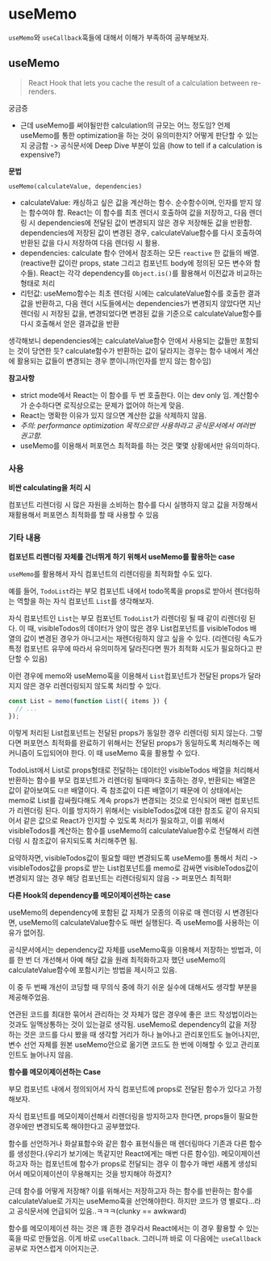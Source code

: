 # useMemo

`useMemo`와 `useCallback`훅들에 대해서 이해가 부족하여 공부해보자.

## useMemo

> React Hook that lets you cache the result of a calculation between re-renders.

궁금증

- 근데 useMemo를 써야될만한 calculation의 규모는 어느 정도임? 언제 useMemo를 통한 optimization을 하는 것이 유의미한지? 어떻게 판단할 수 있는지 궁금함
  -> 공식문서에 Deep Dive 부분이 있음 (how to tell if a calculation is expensive?)

**문법**

`useMemo(calculateValue, dependencies)`

- calculateValue: 캐싱하고 싶은 값을 계산하는 함수. 순수함수이며, 인자를 받지 않는 함수여야 함. React는 이 함수를 최초 렌더시 호출하여 값을 저장하고, 다음 렌더링 시 dependencies에 전달된 값이 변경되지 않은 경우 저장해둔 값을 반환함. dependencies에 저장된 값이 변경된 경우, calculateValue함수를 다시 호출하여 반환된 값을 다시 저장하여 다음 렌더링 시 활용.
- dependencies: calculate 함수 안에서 참조하는 모든 `reactive` 한 값들의 배열. (reactive한 값이란 props, state 그리고 컴포넌트 body에 정의된 모든 변수와 함수들). React는 각각 dependency를 `Object.is()`를 활용해서 이전값과 비교하는 형태로 처리
- 리턴값: useMemo함수는 최초 렌더링 시에는 calculateValue함수를 호출한 결과값을 반환하고, 다음 렌더 시도들에서는 dependencies가 변경되지 않았다면 지난 렌더링 시 저장된 값을, 변경되었다면 변경된 값을 기준으로 calculateValue함수를 다시 호출해서 얻은 결과값을 반환

생각해보니 dependencies에는 calculateValue함수 안에서 사용되는 값들만 포함되는 것이 당연한 듯? calculate함수가 반환하는 값이 달라지는 경우는 함수 내에서 계산에 활용되는 값들이 변경되는 경우 뿐이니까(인자를 받지 않는 함수임)

**참고사항**

- strict mode에서 React는 이 함수를 두 번 호출한다. 이는 dev only 임. 계산함수가 순수하다면 로직상으로는 문제가 없어야 하는게 맞음.
- React는 명확한 이유가 있지 않으면 계산한 값을 삭제하지 않음.
- _주의: performance optimization 목적으로만 사용하라고 공식문서에서 여러번 권고함._
- useMemo를 이용해서 퍼포먼스 최적화를 하는 것은 몇몇 상황에서만 유의미하다.

### 사용

**비싼 calculating을 처리 시**

컴포넌트 리렌더링 시 많은 자원을 소비하는 함수를 다시 실행하지 않고 값을 저장해서 재활용해서 퍼포먼스 최적화를 할 때 사용할 수 있음

### 기타 내용

**컴포넌트 리렌더링 자체를 건너뛰게 하기 위해서 useMemo를 활용하는 case**

`useMemo`를 활용해서 자식 컴포넌트의 리렌더링을 최적화할 수도 있다.

예를 들어, `TodoList`라는 부모 컴포넌트 내에서 todo목록을 props로 받아서 렌더링하는 역할을 하는 자식 컴포넌트 `List`를 생각해보자.

자식 컴포넌트인 `List`는 부모 컴포넌트 `TodoList`가 리렌더링 될 때 같이 리렌더링 된다. 이 때, visibleTodos의 데이터가 양이 많은 경우 List컴포넌트를 visibleTodos 배열의 값이 변경된 경우가 아니고서는 재렌더링하지 않고 싶을 수 있다. (리렌더링 속도가 특정 컴포넌트 유무에 따라서 유의미하게 달라진다면 뭔가 최적화 시도가 필요하다고 판단할 수 있음)

이런 경우에 memo와 useMemo훅을 이용해서 `List`컴포넌트가 전달된 props가 달라지지 않은 경우 리렌더링되지 않도록 처리할 수 있다.

```javascript
const List = memo(function List({ items }) {
  // ...
});
```

이렇게 처리된 List컴포넌트는 전달된 props가 동일한 경우 리렌더링 되지 않는다. 그렇다면 퍼포먼스 최적화를 완료하기 위해서는 전달된 props가 동일하도록 처리해주는 메커니즘이 도입되어야 한다. 이 때 useMemo 훅을 활용할 수 있다.

TodoList에서 List로 props형태로 전달하는 데이터인 visibleTodos 배열을 처리해서 반환하는 함수를 부모 컴포넌트가 리렌더링 될때마다 호출하는 경우, 반환되는 배열은 값이 같아보여도 `다른` 배열이다. 즉 참조값이 다른 배열이기 때문에 이 상태에서는 memo로 List를 감싸줬다해도 계속 props가 변경되는 것으로 인식되어 매번 컴포넌트가 리렌더링 된다. 이를 방지하기 위해서는 visibleTodos값에 대한 참조도 같이 유지되어서 같은 값으로 React가 인지할 수 있도록 처리가 필요하고, 이를 위해서 visibleTodos를 계산하는 함수를 useMemo의 calculateValue함수로 전달해서 리렌더링 시 참조값이 유지되도록 처리해주면 됨.

요약하자면, visibleTodos값이 필요할 때만 변경되도록 useMemo를 통해서 처리 -> visibleTodos값을 props로 받는 List컴포넌트를 memo로 감싸면 visibleTodos값이 변경되지 않는 경우 해당 컴포넌트는 리렌더링되지 않음 -> 퍼포먼스 최적화!

**다른 Hook의 dependency를 메모이제이션하는 case**

useMemo의 dependency에 포함된 값 자체가 모종의 이유로 매 렌더링 시 변경된다면, useMemo의 calculateValue함수도 매번 실행된다. 즉 useMemo를 사용하는 이유가 없어짐.

공식문서에서는 dependency값 자체를 useMemo훅을 이용해서 저장하는 방법과, 이를 한 번 더 개선해서 아예 해당 값을 원래 최적화하고자 했던 useMemo의 calculateValue함수에 포함시키는 방법을 제시하고 있음.

이 중 두 번째 개선이 코딩할 때 무의식 중에 하기 쉬운 실수에 대해서도 생각할 부분을 제공해주었음.

연관된 코드를 최대한 묶어서 관리하는 것 자체가 많은 경우에 좋은 코드 작성법이라는 것과도 일맥상통하는 것이 있는걸로 생각됨. useMemo로 dependency의 값을 저장하는 것은 코드를 다시 봤을 때 생각할 거리가 하나 늘어나고 관리포인트도 늘어나지만, 변수 선언 자체를 원본 useMemo안으로 옮기면 코드도 한 번에 이해할 수 있고 관리포인트도 늘어나지 않음.

**함수를 메모이제이션하는 Case**

부모 컴포넌트 내에서 정의되어서 자식 컴포넌트에 props로 전달된 함수가 있다고 가정해보자.

자식 컴포넌트를 메모이제이션해서 리렌더링을 방지하고자 한다면, props들이 필요한 경우에만 변경되도록 해야한다고 공부했었다.

함수를 선언하거나 화살표함수와 같은 함수 표현식들은 매 렌더링마다 기존과 다른 함수를 생성한다.(우리가 보기에는 똑같지만 React에게는 매번 다른 함수임). 메모이제이션하고자 하는 컴포넌트에 함수가 props로 전달되는 경우 이 함수가 매번 새롭게 생성되어서 메모이제이션이 무용해지는 것을 방지해야 하겠지?

근데 함수를 어떻게 저장해? 이를 위해서는 저장하고자 하는 함수를 반환하는 함수를 calculateValue로 가지는 useMemo훅을 선언해야한다. 하지만 코드가 영 별로다...라고 공식문서에 언급되어 있음..ㅋㅋㅋ(clunky == awkward)

함수를 메모이제이션 하는 것은 꽤 흔한 경우라서 React에서는 이 경우 활용할 수 있는 훅을 따로 만들었음. 이게 바로 `useCallback`. 그러니까 바로 이 다음에는 `useCallback` 공부로 자연스럽게 이어지는군.
